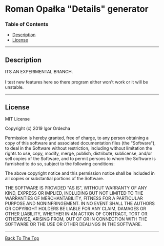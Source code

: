 # Roman Opałka "Details" generator

### Table of Contents

- [Description](#description)
- [License](#license)

---

## Description

ITS AN EXPERIMENTAL BRANCH. </br></br>I test new features here so there program either won't work or it will be unstable.

---

## License

MIT License

Copyright (c) 2019 Igor Ordecha

Permission is hereby granted, free of charge, to any person obtaining a copy
of this software and associated documentation files (the "Software"), to deal
in the Software without restriction, including without limitation the rights
to use, copy, modify, merge, publish, distribute, sublicense, and/or sell
copies of the Software, and to permit persons to whom the Software is
furnished to do so, subject to the following conditions:

The above copyright notice and this permission notice shall be included in all
copies or substantial portions of the Software.

THE SOFTWARE IS PROVIDED "AS IS", WITHOUT WARRANTY OF ANY KIND, EXPRESS OR
IMPLIED, INCLUDING BUT NOT LIMITED TO THE WARRANTIES OF MERCHANTABILITY,
FITNESS FOR A PARTICULAR PURPOSE AND NONINFRINGEMENT. IN NO EVENT SHALL THE
AUTHORS OR COPYRIGHT HOLDERS BE LIABLE FOR ANY CLAIM, DAMAGES OR OTHER
LIABILITY, WHETHER IN AN ACTION OF CONTRACT, TORT OR OTHERWISE, ARISING FROM,
OUT OF OR IN CONNECTION WITH THE SOFTWARE OR THE USE OR OTHER DEALINGS IN THE
SOFTWARE.

---


[Back To The Top](#roman-opałka-"detail"-generator)
